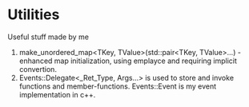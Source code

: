 # Utilities
Useful stuff made by me
1. make_unordered_map<TKey, TValue>(std::pair<TKey, TValue>...) - enhanced map initialization, using emplayce and requiring implicit convertion.
2. Events::Delegate<\_Ret_Type, Args...> is used to store and invoke functions and member-functions.
Events::Event is my event implementation in c++.
